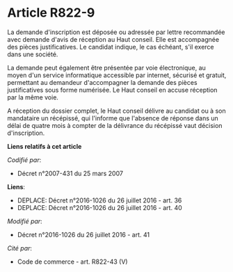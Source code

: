 # Article R822-9

La demande d'inscription est déposée ou adressée par lettre recommandée avec demande d'avis de réception au Haut conseil.
Elle est accompagnée des pièces justificatives. Le candidat indique, le cas échéant, s'il exerce dans une société.

La demande peut également être présentée par voie électronique, au moyen d'un service informatique accessible par internet,
sécurisé et gratuit, permettant au demandeur d'accompagner la demande des pièces justificatives sous forme numérisée. Le Haut
conseil en accuse réception par la même voie.

A réception du dossier complet, le Haut conseil délivre au candidat ou à son mandataire un récépissé, qui l'informe que
l'absence de réponse dans un délai de quatre mois à compter de la délivrance du récépissé vaut décision d'inscription.

**Liens relatifs à cet article**

_Codifié par_:

  - Décret n°2007-431 du 25 mars 2007

**Liens**:

  - DEPLACE: Décret n°2016-1026 du 26 juillet 2016 - art. 36
  - DEPLACE: Décret n°2016-1026 du 26 juillet 2016 - art. 40

_Modifié par_:

  - Décret n°2016-1026 du 26 juillet 2016 - art. 41

_Cité par_:

  - Code de commerce - art. R822-43 (V)
